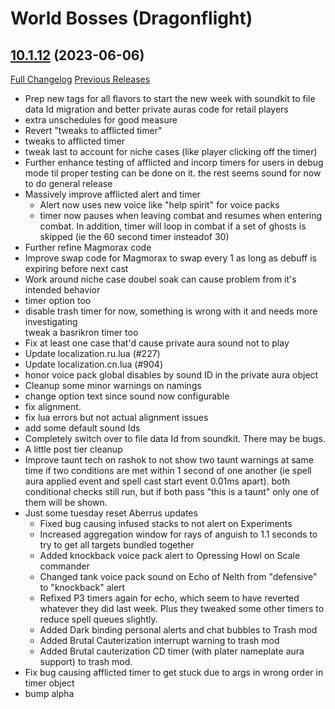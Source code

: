 # <DBM> World Bosses (Dragonflight)

## [10.1.12](https://github.com/DeadlyBossMods/DBM-Retail/tree/10.1.12) (2023-06-06)
[Full Changelog](https://github.com/DeadlyBossMods/DBM-Retail/compare/10.1.11...10.1.12) [Previous Releases](https://github.com/DeadlyBossMods/DBM-Retail/releases)

- Prep new tags for all flavors to start the new week with soundkit to file data Id migration and better private auras code for retail players  
- extra unschedules for good measure  
- Revert "tweaks to afflicted timer"  
- tweaks to afflicted timer  
- tweak last to account for niche cases (like player clicking off the timer)  
- Further enhance testing of afflicted and incorp timers for users in debug mode til proper testing can be done on it. the rest seems sound for now to do general release  
- Massively improve afflicted alert and timer  
     - Alert now uses new voice like "help spirit" for voice packs  
     - timer now pauses when leaving combat and resumes when entering combat. In addition, timer will loop in combat if a set of ghosts is skipped (ie the 60 second timer insteadof 30)  
- Further refine Magmorax code  
- Improve swap code for Magmorax to swap every 1 as long as debuff is expiring before next cast  
- Work around niche case doubel soak can cause problem from it's intended behavior  
- timer option too  
- disable trash timer for now, something is wrong with it and needs more investigating  
    tweak a basrikron timer too  
- Fix at least one case that'd cause private aura sound not to play  
- Update localization.ru.lua (#227)  
- Update localization.cn.lua (#904)  
- honor voice pack global disables by sound ID in the private aura object  
- Cleanup some minor warnings on namings  
- change option text since sound now configurable  
- fix alignment.  
- fix lua errors but not actual alignment issues  
- add some default sound Ids  
- Completely switch over to file data Id from soundkit. There may be bugs.  
- A little post tier cleanup  
- Improve taunt tech on rashok to not show two taunt warnings at same time if two conditions are met within 1 second of one another (ie spell aura applied event and spell cast start event 0.01ms apart). both conditional checks still run, but if both pass "this is a taunt" only one of them will be shown.  
- Just some tuesday reset Aberrus updates  
     - Fixed bug causing infused stacks to not alert on Experiments  
     - Increased aggregation window for rays of anguish to 1.1 seconds to try to get all targets bundled together  
     - Added knockback voice pack alert to Opressing Howl on Scale commander  
     - Changed tank voice pack sound on Echo of Nelth from "defensive" to "knockback" alert  
     - Refixed P3 timers again for echo, which seem to have reverted whatever they did last week. Plus they tweaked some other timers to reduce spell queues slightly.  
     - Added Dark binding personal alerts and chat bubbles to Trash mod  
     - Added Brutal Cauterization interrupt warning to trash mod  
     - Added Brutal cauterization CD timer (with plater nameplate aura support) to trash mod.  
- Fix bug causing afflicted timer to get stuck due to args in wrong order in timer object  
- bump alpha  
